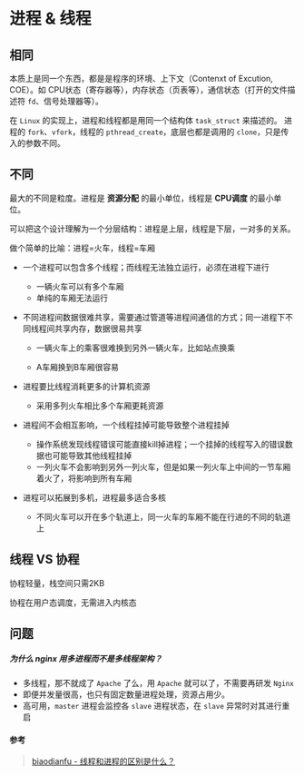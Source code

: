 # 进程 & 线程



## 相同

本质上是同一个东西，都是是程序的环境、上下文（Contenxt of Excution, COE）。如 CPU状态（寄存器等），内存状态（页表等），通信状态（打开的文件描述符 `fd`、信号处理器等）。

在 `Linux` 的实现上，进程和线程都是用同一个结构体 `task_struct` 来描述的。 进程的 `fork`、`vfork`，线程的 `pthread_create`，底层也都是调用的 `clone`，只是传入的参数不同。



## 不同

最大的不同是粒度。进程是 **资源分配** 的最小单位，线程是 **CPU调度** 的最小单位。

可以把这个设计理解为一个分层结构：进程是上层，线程是下层，一对多的关系。

做个简单的比喻：进程=火车，线程=车厢

- 一个进程可以包含多个线程；而线程无法独立运行，必须在进程下进行
    - 一辆火车可以有多个车厢
    - 单纯的车厢无法运行

- 不同进程间数据很难共享，需要通过管道等进程间通信的方式；同一进程下不同线程间共享内存，数据很易共享
    - 一辆火车上的乘客很难换到另外一辆火车，比如站点换乘

    - A车厢换到B车厢很容易

- 进程要比线程消耗更多的计算机资源
    - 采用多列火车相比多个车厢更耗资源

- 进程间不会相互影响，一个线程挂掉可能导致整个进程挂掉
    - 操作系统发现线程错误可能直接kill掉进程；一个挂掉的线程写入的错误数据也可能导致其他线程挂掉
    - 一列火车不会影响到另外一列火车，但是如果一列火车上中间的一节车厢着火了，将影响到所有车厢

- 进程可以拓展到多机，进程最多适合多核
    - 不同火车可以开在多个轨道上，同一火车的车厢不能在行进的不同的轨道上



## 线程 VS 协程

协程轻量，栈空间只需2KB

协程在用户态调度，无需进入内核态



## 问题

##### 为什么 nginx 用多进程而不是多线程架构？

- 多线程，那不就成了 `Apache` 了么，用 `Apache` 就可以了，不需要再研发 `Nginx`
- 即便并发量很高，也只有固定数量进程处理，资源占用少。
- 高可用，`master` 进程会监控各 `slave` 进程状态，在 `slave` 异常时对其进行重启





#### 参考

> [biaodianfu - 线程和进程的区别是什么？](https://www.zhihu.com/question/25532384/answer/411179772)

